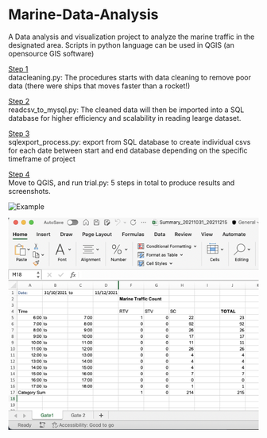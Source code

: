 # Marine-Data-Analysis
A Data analysis and visualization project to analyze the marine traffic in the designated area.
Scripts in python language can be used in QGIS (an opensource GIS software)

<ins>Step 1</ins><br />
datacleaning.py: The procedures starts with data cleaning to remove poor data (there were ships that moves faster than a rocket!)

<ins>Step 2</ins><br />
readcsv_to_mysql.py: The cleaned data will then be imported into a SQL database for higher efficiency and scalability in reading learge dataset.

<ins>Step 3</ins><br />
sqlexport_process.py: export from SQL database to create individual csvs for each date between start and end database depending on the specific timeframe of project

<ins>Step 4</ins><br />
Move to QGIS, and run trial.py: 5 steps in total to produce results and screenshots.

![Example](fig_20211116.png)

![](result_screenshot.png)
